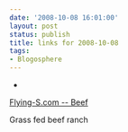 ```yaml
---
date: '2008-10-08 16:01:00'
layout: post
status: publish
title: links for 2008-10-08
tags:
- Blogosphere
---
```


  * 
                

[Flying-S.com -- Beef](http://flying-s.com/beef/?page_id=12)


                

Grass fed beef ranch


                
            
